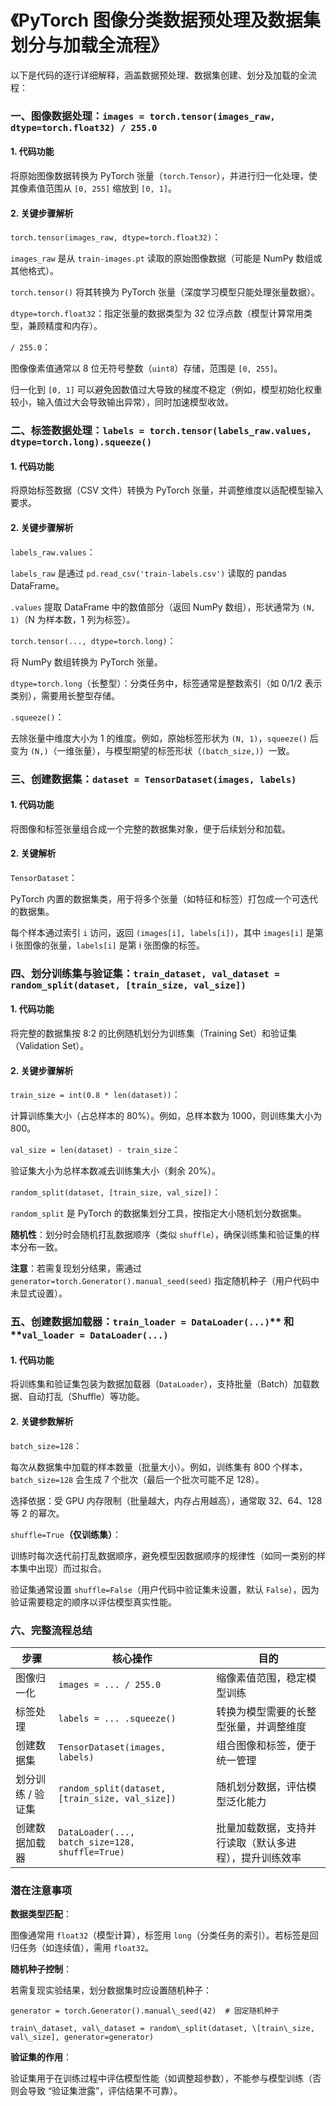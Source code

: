 # 《PyTorch 图像分类数据预处理及数据集划分与加载全流程》

以下是代码的逐行详细解释，涵盖数据预处理、数据集创建、划分及加载的全流程：

### **一、图像数据处理：**`images = torch.tensor(images_raw, dtype=torch.float32) / 255.0`

#### **1. 代码功能**

将原始图像数据转换为 PyTorch 张量（`torch.Tensor`），并进行归一化处理，使其像素值范围从 `[0, 255]` 缩放到 `[0, 1]`。

#### **2. 关键步骤解析**

`torch.tensor(images_raw, dtype=torch.float32)`：

`images_raw` 是从 `train-images.pt` 读取的原始图像数据（可能是 NumPy 数组或其他格式）。

`torch.tensor()` 将其转换为 PyTorch 张量（深度学习模型只能处理张量数据）。

`dtype=torch.float32`：指定张量的数据类型为 32 位浮点数（模型计算常用类型，兼顾精度和内存）。

`/ 255.0`：

图像像素值通常以 8 位无符号整数（`uint8`）存储，范围是 `[0, 255]`。

归一化到 `[0, 1]` 可以避免因数值过大导致的梯度不稳定（例如，模型初始化权重较小，输入值过大会导致输出异常），同时加速模型收敛。

### **二、标签数据处理：**`labels = torch.tensor(labels_raw.values, dtype=torch.long).squeeze()`

#### **1. 代码功能**

将原始标签数据（CSV 文件）转换为 PyTorch 张量，并调整维度以适配模型输入要求。

#### **2. 关键步骤解析**

`labels_raw.values`：

`labels_raw` 是通过 `pd.read_csv('train-labels.csv')` 读取的 pandas DataFrame。

`.values` 提取 DataFrame 中的数值部分（返回 NumPy 数组），形状通常为 `(N, 1)`（N 为样本数，1 列为标签）。

`torch.tensor(..., dtype=torch.long)`：

将 NumPy 数组转换为 PyTorch 张量。

`dtype=torch.long`（长整型）：分类任务中，标签通常是整数索引（如 0/1/2 表示类别），需要用长整型存储。

`.squeeze()`：

去除张量中维度大小为 1 的维度。例如，原始标签形状为 `(N, 1)`，`squeeze()` 后变为 `(N,)`（一维张量），与模型期望的标签形状（`(batch_size,)`）一致。

### **三、创建数据集：**`dataset = TensorDataset(images, labels)`

#### **1. 代码功能**

将图像和标签张量组合成一个完整的数据集对象，便于后续划分和加载。

#### **2. 关键解析**

`TensorDataset`：

PyTorch 内置的数据集类，用于将多个张量（如特征和标签）打包成一个可迭代的数据集。

每个样本通过索引 `i` 访问，返回 `(images[i], labels[i])`，其中 `images[i]` 是第 i 张图像的张量，`labels[i]` 是第 i 张图像的标签。

### **四、划分训练集与验证集：**`train_dataset, val_dataset = random_split(dataset, [train_size, val_size])`

#### **1. 代码功能**

将完整的数据集按 8:2 的比例随机划分为训练集（Training Set）和验证集（Validation Set）。

#### **2. 关键步骤解析**

`train_size = int(0.8 * len(dataset))`：

计算训练集大小（占总样本的 80%）。例如，总样本数为 1000，则训练集大小为 800。

`val_size = len(dataset) - train_size`：

验证集大小为总样本数减去训练集大小（剩余 20%）。

`random_split(dataset, [train_size, val_size])`：

`random_split` 是 PyTorch 的数据集划分工具，按指定大小随机划分数据集。

**随机性**：划分时会随机打乱数据顺序（类似 `shuffle`），确保训练集和验证集的样本分布一致。

**注意**：若需复现划分结果，需通过 `generator=torch.Generator().manual_seed(seed)` 指定随机种子（用户代码中未显式设置）。

### **五、创建数据加载器：**`train_loader = DataLoader(...)`** 和 **`val_loader = DataLoader(...)`

#### **1. 代码功能**

将训练集和验证集包装为数据加载器（`DataLoader`），支持批量（Batch）加载数据、自动打乱（Shuffle）等功能。

#### **2. 关键参数解析**

`batch_size=128`：

每次从数据集中加载的样本数量（批量大小）。例如，训练集有 800 个样本，`batch_size=128` 会生成 7 个批次（最后一个批次可能不足 128）。

选择依据：受 GPU 内存限制（批量越大，内存占用越高），通常取 32、64、128 等 2 的幂次。

`shuffle=True`**（仅训练集）**：

训练时每次迭代前打乱数据顺序，避免模型因数据顺序的规律性（如同一类别的样本集中出现）而过拟合。

验证集通常设置 `shuffle=False`（用户代码中验证集未设置，默认 `False`），因为验证需要稳定的顺序以评估模型真实性能。

### **六、完整流程总结**



| 步骤         | 核心操作                                            | 目的                          |
| ---------- | ----------------------------------------------- | --------------------------- |
| 图像归一化      | `images = ... / 255.0`                          | 缩像素值范围，稳定模型训练               |
| 标签处理       | `labels = ... .squeeze()`                       | 转换为模型需要的长整型张量，并调整维度         |
| 创建数据集      | `TensorDataset(images, labels)`                 | 组合图像和标签，便于统一管理              |
| 划分训练 / 验证集 | `random_split(dataset, [train_size, val_size])` | 随机划分数据，评估模型泛化能力             |
| 创建数据加载器    | `DataLoader(..., batch_size=128, shuffle=True)` | 批量加载数据，支持并行读取（默认多进程），提升训练效率 |

### **潜在注意事项**

**数据类型匹配**：

图像通常用 `float32`（模型计算），标签用 `long`（分类任务的索引）。若标签是回归任务（如连续值），需用 `float32`。

**随机种子控制**：

若需复现实验结果，划分数据集时应设置随机种子：



```
generator = torch.Generator().manual\_seed(42)  # 固定随机种子

train\_dataset, val\_dataset = random\_split(dataset, \[train\_size, val\_size], generator=generator)
```

**验证集的作用**：

验证集用于在训练过程中评估模型性能（如调整超参数），不能参与模型训练（否则会导致 “验证集泄露”，评估结果不可靠）。